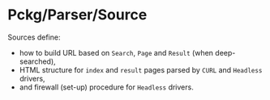 # Pckg/Parser/Source

Sources define:

- how to build URL based on `Search`, `Page` and `Result` (when deep-searched),
- HTML structure for `index` and `result` pages parsed by `CURL` and `Headless` drivers,
- and firewall (set-up) procedure for `Headless` drivers.
